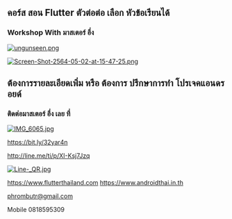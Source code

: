 ##  คอร์ส สอน Flutter ตัวต่อต่อ เลือก หัวข้อเรียนได้
### Workshop With มาสเตอร์ อึ่ง

[![ungunseen.png](https://i.postimg.cc/N0Q8XxDR/ungunseen.png)](https://postimg.cc/sM0Zd7t2)

[![Screen-Shot-2564-05-02-at-15-47-25.png](https://i.postimg.cc/Pxxm3rBx/Screen-Shot-2564-05-02-at-15-47-25.png)](https://postimg.cc/7CFGbDP8)

## ต้องการรายละเอียดเพิ่ม หรือ ต้องการ ปรึกษาการทำ โปรเจคแอนดรอยด์
### ติดต่อมาสเตอร์ อึ่ง เลย ที่

[![IMG_6065.jpg](https://s26.postimg.cc/kajrs6fbt/IMG_6065.jpg)](https://postimg.cc/image/7j5llo5jp/)

https://bit.ly/32yar4n

http://line.me/ti/p/XI-Ksj7Jzq

[![Line-_QR.jpg](https://s26.postimg.cc/dwuoozv15/Line-_QR.jpg)](https://postimg.cc/image/mrvizijth/)

https://www.flutterthailand.com
https://www.androidthai.in.th

phrombutr@gmail.com

Mobile 0818595309
